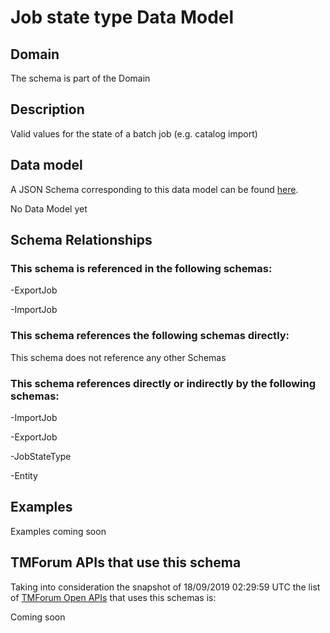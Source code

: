 # Job state type Data Model

## Domain

The  schema is part of the  Domain

## Description

Valid values for the state of a batch job (e.g. catalog import)

## Data model

A JSON Schema corresponding to this data model can be found
[here](https://github.com/tmforum-rand/schemas/blob/master/Common/JobStateType.schema.json).

No Data Model yet

## Schema Relationships

### This schema is referenced in the following schemas:

-ExportJob

-ImportJob

### This schema references the following schemas directly:

This schema does not reference any other Schemas

### This schema references directly or indirectly by the following schemas:

-ImportJob

-ExportJob

-JobStateType

-Entity



## Examples

Examples coming soon

## TMForum APIs that use this schema

Taking into consideration the snapshot of 18/09/2019 02:29:59 UTC the list of [TMForum Open APIs](https://www.tmforum.org/open-apis/) that uses this schemas is:

Coming soon